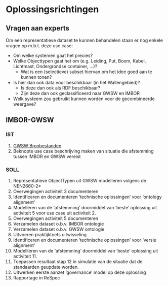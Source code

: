 # Oplossingsrichtingen

## Vragen aan experts

Om een representatieve dataset te kunnen behandelen staan er nog enkele vragen op m.b.t. deze use case:

<ul>
<li>Om welke systemen gaat het precies?
<li>Welke Objecttypen gaat het om (e.g. Leiding, Put, Boom, Kabel, Lichtmast, Ondergrondse container, ...)?
<ul><li>Wat is een (selectieve) subset hiervan om het idee goed aan te kunnen tonen?</li></ul>
<li>Is hier dan ook data voor beschikbaar (in het Wallengebied)?
<ul><li>Is deze dan ook als RDF beschikbaar?
<li>Zijn deze dan ook geclassificeerd naar GWSW en IMBOR</li></ul>
<li> Welk systeem zou gebruikt kunnen worden voor de gecombineerde weergave? </li></ul>


## IMBOR-GWSW

### IST

<ol>
<li><a href="https://github.com/Stichting-CROW/bim-ondergrond/tree/main/data/gwsw-bron">GWSW Bronbestanden</a>
<li>Beknopte use case beschrijving maken van situatie die afstemming tussen IMBOR en GWSW vereist
</ol>


### SOLL
<ol>
<li>Representatieve ObjectTypen  uit GWSW modelleren volgens de NEN2660-2*
<li>Overwegingen activiteit 3 documenteren
<li>Identificeren en documenteren ‘technische oplossingen’ voor ‘ontology alignment’
<li>Modelleren van de ‘afstemming’ doormiddel van ‘beste’ oplossing uit activiteit 5 voor use case uit activiteit 2.
<li>Overwegingen activiteit 5 documenteren
<li>Verzamelen dataset o.b.v. IMBOR ontologie
<li>Verzamelen dataset o.b.v. GWSW ontologie
<li>Uitvoeren praktijktoets uitwisseling
<li>Identificeren en documenteren ‘technische oplossingen’ voor ‘versie alignment’
<li>Modellleren van de ‘afstemming’ doormiddel van ‘beste’ oplossing uit activiteit 11.
<li>Toepassen resultaat stap 12 in simulatie van de situatie dat de standaarden geupdate worden.
<li>Uitwerken eerste aanzet ‘governance’ model op deze oplossing
<li>Rapportage in ReSpec
</ol>



